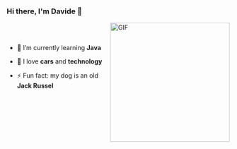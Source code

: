 
### Hi there, I'm Davide 👋
<img align="right" height="270px" alt="GIF" src="https://c.tenor.com/yA5R1AMuuBAAAAAC/car-drift.gif" style="max-width: 100%;">
<br>
<br>

  - 🔭 I’m currently learning **Java**   
 
  - 🌱 I love **cars** and **technology**         

  - ⚡ Fun fact: my dog is an old **Jack Russel**



<!--
**DavideSaddi/DavideSaddi** is a ✨ _special_ ✨ repository because its `README.md` (this file) appears on your GitHub profile.

Here are some ideas to get you started:

- 🔭 I’m currently working on ...
- 🌱 I’m currently learning ...
- 🤔 I’m looking for help with ...
- 💬 Ask me about ...
- 📫 How to reach me: ...
- 😄 Pronouns: ...
- ⚡ Fun fact: ...
-->
